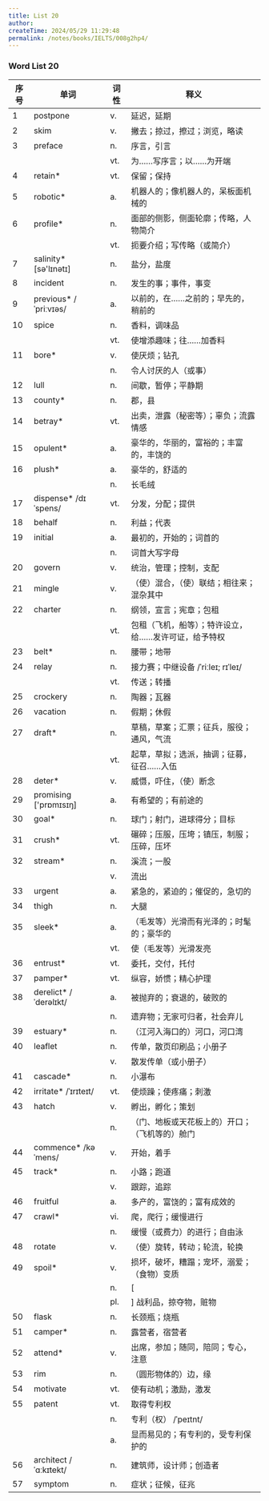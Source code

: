 ```yaml
---
title: List 20
author:
createTime: 2024/05/29 11:29:48
permalink: /notes/books/IELTS/008g2hp4/
---
```



### Word List 20

| 序号 | 单词       | 词性    | 释义                                  |
|------|------------|---------|---------------------------------------|
| 1 | postpone | v. | 延迟，延期 |
| 2 | skim | v. | 撇去；掠过，擦过；浏览，略读 |
| 3 | preface | n. | 序言，引言 |
|      |            | vt.   | 为……写序言；以……为开端 |
| 4 | retain* | vt. | 保留；保持 |
| 5 | robotic* | a. | 机器人的；像机器人的，呆板面机械的 |
| 6 | profile* | n. | 面部的侧影，侧面轮廓；传略，人物简介 |
|      |            | vt.   | 扼要介绍；写传略（或简介） |
| 7 | salinity* [sə'lɪnətɪ] | n. | 盐分，盐度 |
| 8 | incident | n. | 发生的事；事件，事变 |
| 9 | previous* /ˈpriːvɪəs/ | a. | 以前的，在……之前的；早先的，稍前的 |
| 10 | spice | n. | 香料，调味品 |
|      |            | vt.   | 使增添趣味；往……加香料 |
| 11 | bore* | v. | 使厌烦；钻孔 |
|      |            | n.   | 令人讨厌的人（或事） |
| 12 | lull | n. | 间歇，暂停；平静期 |
| 13 | county* | n. | 郡，县 |
| 14 | betray* | vt. | 出卖，泄露（秘密等）；辜负；流露情感 |
| 15 | opulent* | a. | 豪华的，华丽的，富裕的；丰富的，丰饶的 |
| 16 | plush* | a. | 豪华的，舒适的 |
|      |            | n.   | 长毛绒 |
| 17 | dispense* /dɪˈspens/ | vt. | 分发，分配；提供 |
| 18 | behalf | n. | 利益；代表 |
| 19 | initial | a. | 最初的，开始的；词首的 |
|      |            | n.   | 词首大写字母 |
| 20 | govern | v. | 统治，管理；控制，支配 |
| 21 | mingle | v. | （使）混合，（使）联结；相往来；混杂其中 |
| 22 | charter | n. | 纲领，宣言；宪章；包租 |
|      |            | vt.   | 包租（飞机，船等）；特许设立，给……发许可证，给予特权 |
| 23 | belt* | n. | 腰带；地带 |
| 24 | relay | n. | 接力赛；中继设备 /ˈriːleɪ; rɪˈleɪ/ |
|      |            | vt.   | 传送；转播 |
| 25 | crockery | n. | 陶器；瓦器 |
| 26 | vacation | n. | 假期；休假 |
| 27 | draft* | n. | 草稿，草案；汇票；征兵，服役；通风，气流 |
|      |            | vt.   | 起草，草拟；选派，抽调；征募，征召……入伍 |
| 28 | deter* | v. | 威慑，吓住，（使）断念 |
| 29 | promising ['prɒmɪsɪŋ] | a. | 有希望的；有前途的 |
| 30 | goal* | n. | 球门；射门，进球得分；目标 |
| 31 | crush* | vt. | 碾碎；压服，压垮；镇压，制服；压碎，压坏 |
| 32 | stream* | n. | 溪流；一股 |
|      |            | v.   | 流出 |
| 33 | urgent | a. | 紧急的，紧迫的；催促的，急切的 |
| 34 | thigh | n. | 大腿 |
| 35 | sleek* | a. | （毛发等）光滑而有光泽的；时髦的；豪华的 |
|      |            | vt.   | 使（毛发等）光滑发亮 |
| 36 | entrust* | vt. | 委托，交付，托付 |
| 37 | pamper* | vt. | 纵容，娇惯；精心护理 |
| 38 | derelict* /ˈderəlɪkt/ | a. | 被抛弃的；衰退的，破败的 |
|      |            | n.   | 遗弃物；无家可归者，社会弃儿 |
| 39 | estuary* | n. | （江河入海口的）河口，河口湾 |
| 40 | leaflet | n. | 传单，散页印刷品；小册子 |
|      |            | v.   | 散发传单（或小册子） |
| 41 | cascade* | n. | 小瀑布 |
| 42 | irritate* /ˈɪrɪteɪt/ | vt. | 使烦躁；使疼痛；刺激 |
| 43 | hatch | v. | 孵出，孵化；策划 |
|      |            | n.   | （门、地板或天花板上的）开口；（飞机等的）舱门 |
| 44 | commence* /kəˈmens/ | v. | 开始，着手 |
| 45 | track* | n. | 小路；跑道 |
|      |            | v.   | 跟踪，追踪 |
| 46 | fruitful | a. | 多产的，富饶的；富有成效的 |
| 47 | crawl* | vi. | 爬，爬行；缓慢进行 |
|      |            | n.   | 缓慢（或费力）的进行；自由泳 |
| 48 | rotate | v. | （使）旋转，转动；轮流，轮换 |
| 49 | spoil* | v. | 损坏，破坏，糟蹋；宠坏，溺爱；（食物）变质 |
|      |            | n.   | [ |
|      |            | pl.   | ] 战利品，掠夺物，赃物 |
| 50 | flask | n. | 长颈瓶；烧瓶 |
| 51 | camper* | n. | 露营者，宿营者 |
| 52 | attend* | v. | 出席，参加；随同，陪同；专心，注意 |
| 53 | rim | n. | （圆形物体的）边，缘 |
| 54 | motivate | vt. | 使有动机；激励，激发 |
| 55 | patent | vt. | 取得专利权 |
|      |            | n.   | 专利（权） /ˈpeɪtnt/ |
|      |            | a.   | 显而易见的；有专利的，受专利保护的 |
| 56 | architect /ˈɑːkɪtekt/ | n. | 建筑师，设计师；创造者 |
| 57 | symptom | n. | 症状；征候，征兆 |